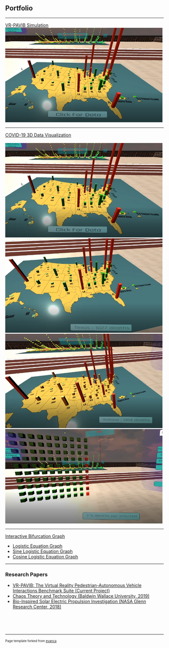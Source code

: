 ## Portfolio

---

<!--### Category Name 1 -->

[VR-PAVIB Simulation](https://github.com/anafdal/AV-Simulation)
<img src="images/Pic_1.PNG" style="width:500px;height:300px;">

---
[COVID-19 3D Data Visualization](https://github.com/anafdal/CGT515_DataVisualization)
<br /><br />
<img src="images/Pic_1.PNG" style="width:500px;height:300px;">
<img src="images/Pic_2.PNG" style="width:500px;height:300px;">
<img src="images/Pic_3.PNG" style="width:500px;height:300px;">
<img src="images/Pic_4.PNG" style="width:500px;height:300px;">


---
[Interactive Bifurcation Graph](https://mcs.bw.edu/~adalipi15/Chaos_Theory_And_Technology_Paper.html)
- [Logistic Equation Graph](https://mcs.bw.edu/~adalipi15/135/bff.html)
- [Sine Logistic Equation Graph](https://mcs.bw.edu/~adalipi15/135/BFFTEST2.html)
- [Cosine Logistic Equation Graph](https://mcs.bw.edu/~adalipi15/135/BFFTEST3.html)

---

### Research Papers

- [VR-PAVIB: The Virtual Reality Pedestrian-Autonomous Vehicle Interactions Benchmark Suite (Current Project)](http://example.com/)
- [Chaos Theory and Technology (Baldwin Wallace University, 2019)](https://mcs.bw.edu/~adalipi15/Chaos_Theory_And_Technology_Paper.html)
- [Bio-Inspired Solar Electric Propulsion Investigation (NASA Glenn Research Center, 2018)](/pdf/2018%20Space%20Academy%20Final%20Report%20copy-converted.pdf)



<br /><br /><br />


---
<p style="font-size:10px">Page template forked from <a href="https://github.com/evanca/quick-portfolio">evanca</a></p>
<!-- Remove above link if you don't want to attibute -->
